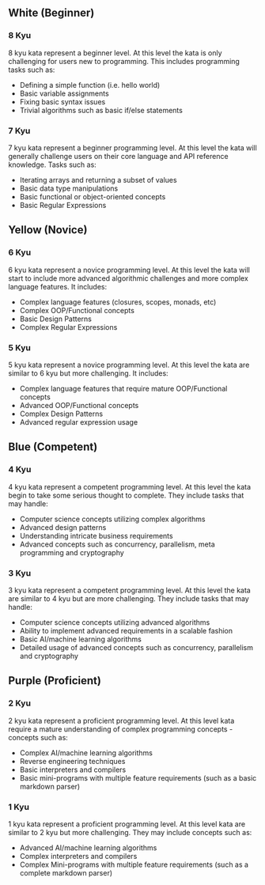 <!--
More detailed draft:
https://docs.google.com/document/d/1eseD5xyhGdtQ-DaWdqfK2yf6mvTDWHWEpkQGBppI8cw
-->

## White (Beginner)

### 8 Kyu

8 kyu kata represent a beginner level.
At this level the kata is only challenging for users new to programming.
This includes programming tasks such as:

- Defining a simple function (i.e. hello world)
- Basic variable assignments
- Fixing basic syntax issues
- Trivial algorithms such as basic if/else statements

### 7 Kyu

7 kyu kata represent a beginner programming level.
At this level the kata will generally challenge users on their core language and API reference knowledge.
Tasks such as:

- Iterating arrays and returning a subset of values
- Basic data type manipulations
- Basic functional or object-oriented concepts
- Basic Regular Expressions

## Yellow (Novice)

### 6 Kyu

6 kyu kata represent a novice programming level. At this level the kata will start to include more advanced algorithmic challenges and more complex language features. It includes:

- Complex language features (closures, scopes, monads, etc)
- Complex OOP/Functional concepts
- Basic Design Patterns
- Complex Regular Expressions

### 5 Kyu

5 kyu kata represent a novice programming level.
At this level the kata are similar to 6 kyu but more challenging.
It includes:

- Complex language features that require mature OOP/Functional concepts
- Advanced OOP/Functional concepts
- Complex Design Patterns
- Advanced regular expression usage

## Blue (Competent)

### 4 Kyu

4 kyu kata represent a competent programming level.
At this level the kata begin to take some serious thought to complete.
They include tasks that may handle:

- Computer science concepts utilizing complex algorithms
- Advanced design patterns
- Understanding intricate business requirements
- Advanced concepts such as concurrency, parallelism, meta programming and cryptography

### 3 Kyu

3 kyu kata represent a competent programming level.
At this level the kata are similar to 4 kyu but are more challenging.
They include tasks that may handle:

- Computer science concepts utilizing advanced algorithms
- Ability to implement advanced requirements in a scalable fashion
- Basic AI/machine learning algorithms
- Detailed usage of advanced concepts such as concurrency, parallelism and cryptography

## Purple (Proficient)

### 2 Kyu

2 kyu kata represent a proficient programming level.
At this level kata require a mature understanding of complex programming concepts - concepts such as:

- Complex AI/machine learning algorithms
- Reverse engineering techniques
- Basic interpreters and compilers
- Basic mini-programs with multiple feature requirements (such as a basic markdown parser)

### 1 Kyu

1 kyu kata represent a proficient programming level.
At this level kata are similar to 2 kyu but more challenging.
They may include concepts such as:

- Advanced AI/machine learning algorithms
- Complex interpreters and compilers
- Complex Mini-programs with multiple feature requirements (such as a complete markdown parser)